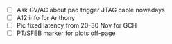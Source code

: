 - [ ] Ask GV/AC about pad trigger JTAG cable nowadays
- [ ] A12 info for Anthony
- [ ] Pic fixed latency from 20-30 Nov for GCH
- [ ] PT/SFEB marker for plots off-page
